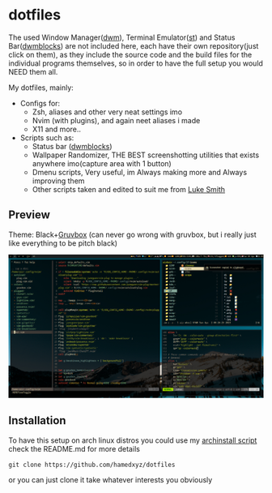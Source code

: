 # dotfiles
The used Window Manager([dwm](https://github.com/hamedxyz/dwmblocks)), Terminal Emulator([st](https://github.com/hamedxyz/st)) and Status Bar([dwmblocks](https://github.com/hamedxyz/dwmblocks)) are not included here, each have their own repository(just click on them), as they include the source code and the build files for the individual programs themselves, so in order to have the full setup you would NEED them all.

My dotfiles, mainly:
- Configs for:
  - Zsh, aliases and other very neat settings imo
  - Nvim (with plugins), and again neet aliases i made
  - X11 and more..
- Scripts such as:
  - Status bar ([dwmblocks](https://github.com/hamedxyz/dwmblocks))
  - Wallpaper Randomizer, THE BEST screenshotting utilities that exists anywhere imo(capture area with 1 button)
  - Dmenu scripts, Very useful, im Always making more and Always improving them 
  - Other scripts taken and edited to suit me from [Luke Smith](https://github.com/LukeSmithxyz)
## Preview
Theme: Black+[Gruvbox](https://github.com/morhetz/gruvbox)
(can never go wrong with gruvbox, but i really just like everything to be pitch black)

![Untitled](.collection/preview1.jpg)


## Installation
To have this setup on arch linux distros you could use my [archinstall script](https://github.com/hamedxyz/archinstall)
check the README.md for more details
```
git clone https://github.com/hamedxyz/dotfiles
```
or you can just clone it take whatever interests you obviously
